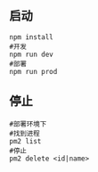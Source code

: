 ## 启动

``` shell
npm install
#开发
npm run dev
#部署
npm run prod
```
## 停止
``` shell
#部署环境下
#找到进程
pm2 list
#停止
pm2 delete <id|name>
```

